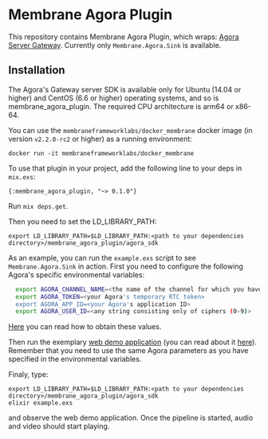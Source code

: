# Membrane Agora Plugin

This repository contains Membrane Agora Plugin, which wraps:
[Agora Server Gateway](https://docs.agora.io/en/server-gateway/overview/product-overview?platform=linux-cpp).
Currently only `Membrane.Agora.Sink` is available.

## Installation
The Agora's Gateway server SDK is available only for Ubuntu (14.04 or higher) and
CentOS (6.6 or higher) operating systems, and so is membrane_agora_plugin. 
The required CPU architecture is arm64 or x86-64.

You can use the `membraneframeworklabs/docker_membrane` docker image (in version `v2.2.0-rc2` or higher) as a running environment:
```
docker run -it membraneframeworklabs/docker_membrane
```

To use that plugin in your project, add the following line to your deps in `mix.exs`:
```
{:membrane_agora_plugin, "~> 0.1.0"}
```

Run `mix deps.get`.

Then you need to set the LD_LIBRARY_PATH:
```
export LD_LIBRARY_PATH=$LD_LIBRARY_PATH:<path to your dependencies directory>/membrane_agora_plugin/agora_sdk
```

As an example, you can run the `example.exs` script to see `Membrane.Agora.Sink` in action.
First you need to configure the following Agora's specific environmental variables:
```bash
  export AGORA_CHANNEL_NAME=<the name of the channel for which you have generated the temporary RTC token>
  export AGORA_TOKEN=<your Agora's temporary RTC token>
  export AGORA_APP_ID=<your Agora's application ID>
  export AGORA_USER_ID=<any string consisting only of ciphers (0-9)>
```
[Here](https://docs.agora.io/en/server-gateway/reference/manage-agora-account?platform=linux-cpp) you can read how to obtain these values.

Then run the exemplary [web demo application](https://webdemo.agora.io/basicVideoCall/index.html) (you can read about it [here](https://docs.agora.io/en/server-gateway/get-started/integrate-sdk?platform=linux-cpp#use-the-client-to-receive-streams-sent-from-the-server)).
Remember that you need to use the same Agora parameters as you have specified in the environmental variables.

Finaly, type:
```
export LD_LIBRARY_PATH=$LD_LIBRARY_PATH:<path to your dependencies directory>/membrane_agora_plugin/agora_sdk
elixir example.exs
```
and observe the web demo application.
Once the pipeline is started, audio and video should start playing.